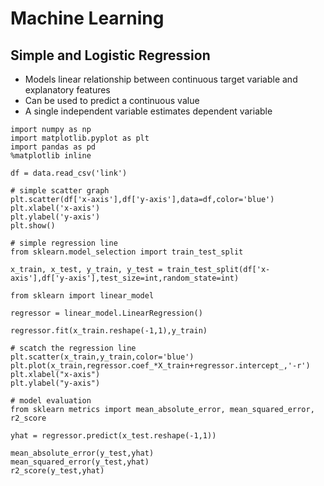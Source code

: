 # Machine Learning

## Simple and Logistic Regression
- Models linear relationship between continuous target variable and explanatory features
- Can be used to predict a continuous value
- A single independent variable estimates dependent variable
```
import numpy as np
import matplotlib.pyplot as plt
import pandas as pd
%matplotlib inline

df = data.read_csv('link')

# simple scatter graph
plt.scatter(df['x-axis'],df['y-axis'],data=df,color='blue')
plt.xlabel('x-axis')
plt.ylabel('y-axis')
plt.show()

# simple regression line
from sklearn.model_selection import train_test_split

x_train, x_test, y_train, y_test = train_test_split(df['x-axis'],df['y-axis'],test_size=int,random_state=int)

from sklearn import linear_model

regressor = linear_model.LinearRegression()

regressor.fit(x_train.reshape(-1,1),y_train)

# scatch the regression line
plt.scatter(x_train,y_train,color='blue')
plt.plot(x_train,regressor.coef_*X_train+regressor.intercept_,'-r')
plt.xlabel("x-axis")
plt.ylabel("y-axis")

# model evaluation
from sklearn metrics import mean_absolute_error, mean_squared_error, r2_score

yhat = regressor.predict(x_test.reshape(-1,1))

mean_absolute_error(y_test,yhat)
mean_squared_error(y_test,yhat)
r2_score(y_test,yhat)
```

##
